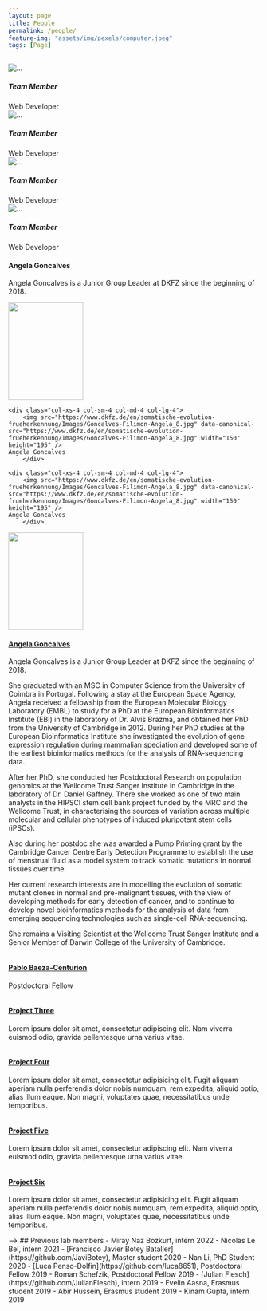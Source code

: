 ```yaml
---
layout: page
title: People
permalink: /people/
feature-img: "assets/img/pexels/computer.jpeg"
tags: [Page]
---
```


<!-- Page Content -->

<div class="container">
  <div class="row">
    <!-- Team Member 1 -->
    <div class="col-xl-3 col-md-6 mb-4">
      <div class="card border-0 shadow">
        <img src="https://www.dkfz.de/en/somatische-evolution-frueherkennung/Images/Goncalves-Filimon-Angela_8.jpg" class="card-img-top" alt="...">
        <div class="card-body text-center">
          <h5 class="card-title mb-0">Team Member</h5>
          <div class="card-text text-black-50">Web Developer</div>
        </div>
      </div>
    </div>
    <!-- Team Member 2 -->
    <div class="col-xl-3 col-md-6 mb-4">
      <div class="card border-0 shadow">
        <img src="https://source.unsplash.com/9UVmlIb0wJU/500x350" class="card-img-top" alt="...">
        <div class="card-body text-center">
          <h5 class="card-title mb-0">Team Member</h5>
          <div class="card-text text-black-50">Web Developer</div>
        </div>
      </div>
    </div>
    <!-- Team Member 3 -->
    <div class="col-xl-3 col-md-6 mb-4">
      <div class="card border-0 shadow">
        <img src="https://source.unsplash.com/sNut2MqSmds/500x350" class="card-img-top" alt="...">
        <div class="card-body text-center">
          <h5 class="card-title mb-0">Team Member</h5>
          <div class="card-text text-black-50">Web Developer</div>
        </div>
      </div>
    </div>
    <!-- Team Member 4 -->
    <div class="col-xl-3 col-md-6 mb-4">
      <div class="card border-0 shadow">
        <img src="https://source.unsplash.com/7u5mwbu7qLg/500x350" class="card-img-top" alt="...">
        <div class="card-body text-center">
          <h5 class="card-title mb-0">Team Member</h5>
          <div class="card-text text-black-50">Web Developer</div>
        </div>
      </div>
    </div>
  </div>
  <!-- /.row -->

</div>
<!-- /.container -->



<!--
<div class="container-fluid"> <!-- If Needed Left and Right Padding in 'md' and 'lg' screen means use container class -->

<div class="row">
	<div class="col-xs-4 col-sm-4 col-md-4 col-lg-4">
		<div class="card h-195">
			<div class="card-body">
				<h4 class="card-title">Angela Goncalves</h4>
				<p class="card-text">Angela Goncalves is a Junior Group Leader at DKFZ since the beginning of 2018.</p>
        			<img src="https://www.dkfz.de/en/somatische-evolution-frueherkennung/Images/Goncalves-Filimon-Angela_8.jpg" data-canonical-src="https://www.dkfz.de/en/somatische-evolution-frueherkennung/Images/Goncalves-Filimon-Angela_8.jpg" width="150" height="195" />
			</div>
		</div>
	</div>
        
	<div class="col-xs-4 col-sm-4 col-md-4 col-lg-4">
        <img src="https://www.dkfz.de/en/somatische-evolution-frueherkennung/Images/Goncalves-Filimon-Angela_8.jpg" data-canonical-src="https://www.dkfz.de/en/somatische-evolution-frueherkennung/Images/Goncalves-Filimon-Angela_8.jpg" width="150" height="195" />
	Angela Goncalves
        </div>
        
	<div class="col-xs-4 col-sm-4 col-md-4 col-lg-4">
        <img src="https://www.dkfz.de/en/somatische-evolution-frueherkennung/Images/Goncalves-Filimon-Angela_8.jpg" data-canonical-src="https://www.dkfz.de/en/somatische-evolution-frueherkennung/Images/Goncalves-Filimon-Angela_8.jpg" width="150" height="195" />
	Angela Goncalves
        </div>
   </div>
</div>



<div class="container">

  <div class="row">
    <div class="col-lg-6 mb-4">
      <div class="card h-100">
        <a href="#"><img src="https://www.dkfz.de/en/somatische-evolution-frueherkennung/Images/Goncalves-Filimon-Angela_8.jpg" data-canonical-src="https://www.dkfz.de/en/somatische-evolution-frueherkennung/Images/Goncalves-Filimon-Angela_8.jpg" width="150" height="195" /></a>
        <div class="card-body">
          <h4 class="card-title">
            <a href="#">Angela Goncalves</a>
          </h4>
          <p class="card-text">Angela Goncalves is a Junior Group Leader at DKFZ since the beginning of 2018.

She graduated with an MSC in Computer Science from the University of Coimbra in Portugal. Following a stay at the European Space Agency, Angela received a fellowship from the European Molecular Biology Laboratory (EMBL) to study for a PhD at the European Bioinformatics Institute (EBI) in the laboratory of Dr. Alvis Brazma, and obtained her PhD from the University of Cambridge in 2012. During her PhD studies at the European Bioinformatics Institute she investigated the evolution of gene expression regulation during mammalian speciation and developed some of the earliest bioinformatics methods for the analysis of RNA-sequencing data.

After her PhD, she conducted her Postdoctoral Research on population genomics at the Wellcome Trust Sanger Institute in Cambridge in the laboratory of Dr. Daniel Gaffney. There she worked as one of two main analysts in the HIPSCI stem cell bank project funded by the MRC and the Wellcome Trust, in characterising the sources of variation across multiple molecular and cellular phenotypes of induced pluripotent stem cells (iPSCs).

Also during her postdoc she was awarded a Pump Priming grant by the Cambridge Cancer Centre Early Detection Programme to establish the use of menstrual fluid as a model system to track somatic mutations in normal tissues over time.

Her current research interests are in modelling the evolution of somatic mutant clones in normal and pre-malignant tissues, with the view of developing methods for early detection of cancer, and to continue to develop novel bioinformatics methods for the analysis of data from emerging sequencing technologies such as single-cell RNA-sequencing.

She remains a Visiting Scientist at the Wellcome Trust Sanger Institute and a Senior Member of Darwin College of the University of Cambridge.</p>
        </div>
      </div>
    </div>
    <div class="col-lg-6 mb-4">
      <div class="card h-100">
        <a href="#"><img class="card-img-top" src="http://placehold.it/700x400" alt=""></a>
        <div class="card-body">
          <h4 class="card-title">
            <a href="#">Pablo Baeza-Centurion</a>
          </h4>
          <p class="card-text">Postdoctoral Fellow</p>
        </div>
      </div>
    </div>
    <div class="col-lg-6 mb-4">
      <div class="card h-100">
        <a href="#"><img class="card-img-top" src="http://placehold.it/700x400" alt=""></a>
        <div class="card-body">
          <h4 class="card-title">
            <a href="#">Project Three</a>
          </h4>
          <p class="card-text">Lorem ipsum dolor sit amet, consectetur adipiscing elit. Nam viverra euismod odio, gravida pellentesque urna varius vitae.</p>
        </div>
      </div>
    </div>
    <div class="col-lg-6 mb-4">
      <div class="card h-100">
        <a href="#"><img class="card-img-top" src="http://placehold.it/700x400" alt=""></a>
        <div class="card-body">
          <h4 class="card-title">
            <a href="#">Project Four</a>
          </h4>
          <p class="card-text">Lorem ipsum dolor sit amet, consectetur adipisicing elit. Fugit aliquam aperiam nulla perferendis dolor nobis numquam, rem expedita, aliquid optio, alias illum eaque. Non magni, voluptates quae, necessitatibus unde temporibus.</p>
        </div>
      </div>
    </div>
    <div class="col-lg-6 mb-4">
      <div class="card h-100">
        <a href="#"><img class="card-img-top" src="http://placehold.it/700x400" alt=""></a>
        <div class="card-body">
          <h4 class="card-title">
            <a href="#">Project Five</a>
          </h4>
          <p class="card-text">Lorem ipsum dolor sit amet, consectetur adipiscing elit. Nam viverra euismod odio, gravida pellentesque urna varius vitae.</p>
        </div>
      </div>
    </div>
    <div class="col-lg-6 mb-4">
      <div class="card h-100">
        <a href="#"><img class="card-img-top" src="http://placehold.it/700x400" alt=""></a>
        <div class="card-body">
          <h4 class="card-title">
            <a href="#">Project Six</a>
          </h4>
          <p class="card-text">Lorem ipsum dolor sit amet, consectetur adipisicing elit. Fugit aliquam aperiam nulla perferendis dolor nobis numquam, rem expedita, aliquid optio, alias illum eaque. Non magni, voluptates quae, necessitatibus unde temporibus.</p>
        </div>
      </div>
    </div>
  </div>
  <!-- /.row -->

</div>
<!-- /.container -->
-->
## Previous lab members
- Miray Naz Bozkurt, intern 2022
- Nicolas Le Bel, intern 2021
- [Francisco Javier Botey Bataller](https://github.com/JaviBotey), Master student 2020
- Nan Li, PhD Student 2020
- [Luca Penso-Dolfin](https://github.com/luca8651), Postdoctoral Fellow 2019
- Roman Schefzik, Postdoctoral Fellow 2019
- [Julian Flesch](https://github.com/JulianFlesch), intern 2019
- Evelin Aasna, Erasmus student 2019
- Abir Hussein, Erasmus student 2019
- Kinam Gupta, intern 2019

